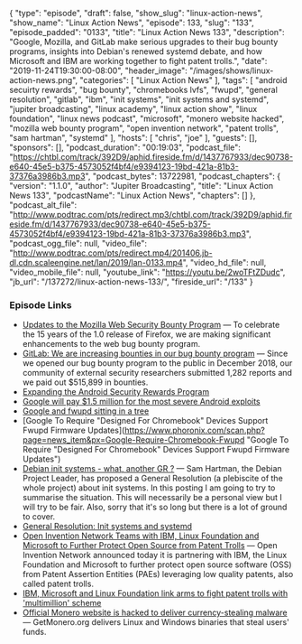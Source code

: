{
  "type": "episode",
  "draft": false,
  "show_slug": "linux-action-news",
  "show_name": "Linux Action News",
  "episode": 133,
  "slug": "133",
  "episode_padded": "0133",
  "title": "Linux Action News 133",
  "description": "Google, Mozilla, and GitLab make serious upgrades to their bug bounty programs, insights into Debian's renewed systemd debate, and how Microsoft and IBM are working together to fight patent trolls.",
  "date": "2019-11-24T19:30:00-08:00",
  "header_image": "/images/shows/linux-action-news.png",
  "categories": [
    "Linux Action News"
  ],
  "tags": [
    "android secuirty rewards",
    "bug bounty",
    "chromebooks lvfs",
    "fwupd",
    "general resolution",
    "gitlab",
    "ibm",
    "init systems",
    "init systems and systemd",
    "jupiter broadcasting",
    "linux academy",
    "linux action show",
    "linux foundation",
    "linux news podcast",
    "microsoft",
    "monero website hacked",
    "mozilla web bounty program",
    "open invention network",
    "patent trolls",
    "sam hartman",
    "systemd"
  ],
  "hosts": [
    "chris",
    "joe"
  ],
  "guests": [],
  "sponsors": [],
  "podcast_duration": "00:19:03",
  "podcast_file": "https://chtbl.com/track/392D9/aphid.fireside.fm/d/1437767933/dec90738-e640-45e5-b375-4573052f4bf4/e9394123-19bd-421a-81b3-37376a3986b3.mp3",
  "podcast_bytes": 13722981,
  "podcast_chapters": {
    "version": "1.1.0",
    "author": "Jupiter Broadcasting",
    "title": "Linux Action News 133",
    "podcastName": "Linux Action News",
    "chapters": []
  },
  "podcast_alt_file": "http://www.podtrac.com/pts/redirect.mp3/chtbl.com/track/392D9/aphid.fireside.fm/d/1437767933/dec90738-e640-45e5-b375-4573052f4bf4/e9394123-19bd-421a-81b3-37376a3986b3.mp3",
  "podcast_ogg_file": null,
  "video_file": "http://www.podtrac.com/pts/redirect.mp4/201406.jb-dl.cdn.scaleengine.net/lan/2019/lan-0133.mp4",
  "video_hd_file": null,
  "video_mobile_file": null,
  "youtube_link": "https://youtu.be/2woTFtZDudc",
  "jb_url": "/137272/linux-action-news-133/",
  "fireside_url": "/133"
}


### Episode Links

  * [Updates to the Mozilla Web Security Bounty Program](https://blog.mozilla.org/security/2019/11/19/updates-to-the-mozilla-web-security-bounty-program/ "Updates to the Mozilla Web Security Bounty Program") — To celebrate the 15 years of the 1.0 release of Firefox, we are making significant enhancements to the web bug bounty program.
  * [GitLab: We are increasing bounties in our bug bounty program](https://about.gitlab.com/blog/2019/11/18/were-increasing-bounties-in-our-bug-bounty-program/ "GitLab: We are increasing bounties in our bug bounty program") — Since we opened our bug bounty program to the public in December 2018, our community of external security researchers submitted 1,282 reports and we paid out $515,899 in bounties.
  * [Expanding the Android Security Rewards Program](https://security.googleblog.com/2019/11/expanding-android-security-rewards.html "Expanding the Android Security Rewards Program")
  * [Google will pay $1.5 million for the most severe Android exploits](https://arstechnica.com/information-technology/2019/11/google-will-pay-1-5-million-for-the-severest-android-exploits/ "Google will pay $1.5 million for the most severe Android exploits")
  * [Google and fwupd sitting in a tree](https://blogs.gnome.org/hughsie/2019/11/18/google-and-fwupd/ "Google and fwupd sitting in a tree")
  * [Google To Require "Designed For Chromebook" Devices Support Fwupd Firmware Updates](https://www.phoronix.com/scan.php?page=news_item&px=Google-Require-Chromebook-Fwupd "Google To Require "Designed For Chromebook" Devices Support Fwupd Firmware Updates")
  * [Debian init systems - what, another GR ?](https://diziet.dreamwidth.org/3482.html "Debian init systems - what, another GR ?") — Sam Hartman, the Debian Project Leader, has proposed a General Resolution (a plebiscite of the whole project) about init systems. In this posting I am going to try to summarise the situation. This will necessarily be a personal view but I will try to be fair. Also, sorry that it's so long but there is a lot of ground to cover.
  * [General Resolution: Init systems and systemd](https://www.debian.org/vote/2019/vote_002 "General Resolution: Init systems and systemd")
  * [Open Invention Network Teams with IBM, Linux Foundation and Microsoft to Further Protect Open Source from Patent Trolls](https://www.openinventionnetwork.com/pressrelease_details/?id=100 "Open Invention Network Teams with IBM, Linux Foundation and Microsoft to Further Protect Open Source from Patent Trolls") — Open Invention Network announced today it is partnering with IBM, the Linux Foundation and Microsoft to further protect open source software (OSS) from Patent Assertion Entities (PAEs) leveraging low quality patents, also called patent trolls.
  * [IBM, Microsoft and Linux Foundation link arms to fight patent trolls with 'multimillion' scheme](https://www.theregister.co.uk/2019/11/20/microsoft_linux_patent_trolls/ "IBM, Microsoft and Linux Foundation link arms to fight patent trolls with 'multimillion' scheme")
  * [Official Monero website is hacked to deliver currency-stealing malware](https://arstechnica.com/information-technology/2019/11/official-monero-website-is-hacked-to-deliver-currency-stealing-malware/ "Official Monero website is hacked to deliver currency-stealing malware") — GetMonero.org delivers Linux and Windows binaries that steal users' funds.


